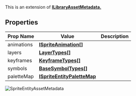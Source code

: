 This is an extension of **[ILibraryAssetMetadata.](/Documentation/Interfaces/ILibraryAssetMetadata.md)**

## Properties

| Prop Name | Value | Description |
| --------------------- | ------ | ------------------- |
| animations | **[ISpriteAnimation[]](/Documentation/Interfaces/ISpriteAnimation.md)** | |
| layers | **[LayerTypes[]](/Documentation/Interfaces/LayerTypes/)** | |
| keyframes | **[KeyframeTypes[]](/Documentation/Interfaces/KeyframeTypes/)** |  |
| symbols | **[BaseSymbolTypes[]](/Documentation/Interfaces/BaseSymbolTypes/)** | |
| paletteMap | **[ISpriteEntityPaletteMap](/Documentation/Interfaces/ISpriteEntityPaletteMap.md)** | |

![SpriteEntityAssetMetadata](https://github.com/user-attachments/assets/b7278bb4-8323-4603-bd3a-d8d6ddd271b6)



